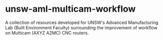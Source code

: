 # unsw-aml-multicam-workflow
A collection of resources developed for UNSW's Advanced Manufacturing Lab (Built Environment Faculty) surrounding the improvement of workflow on Multicam (AXYZ A2MC) CNC routers. 
